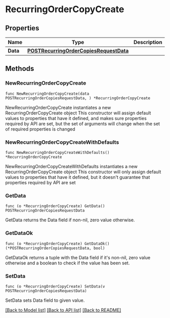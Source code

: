 # RecurringOrderCopyCreate

## Properties

Name | Type | Description | Notes
------------ | ------------- | ------------- | -------------
**Data** | [**POSTRecurringOrderCopiesRequestData**](POSTRecurringOrderCopiesRequestData.md) |  | 

## Methods

### NewRecurringOrderCopyCreate

`func NewRecurringOrderCopyCreate(data POSTRecurringOrderCopiesRequestData, ) *RecurringOrderCopyCreate`

NewRecurringOrderCopyCreate instantiates a new RecurringOrderCopyCreate object
This constructor will assign default values to properties that have it defined,
and makes sure properties required by API are set, but the set of arguments
will change when the set of required properties is changed

### NewRecurringOrderCopyCreateWithDefaults

`func NewRecurringOrderCopyCreateWithDefaults() *RecurringOrderCopyCreate`

NewRecurringOrderCopyCreateWithDefaults instantiates a new RecurringOrderCopyCreate object
This constructor will only assign default values to properties that have it defined,
but it doesn't guarantee that properties required by API are set

### GetData

`func (o *RecurringOrderCopyCreate) GetData() POSTRecurringOrderCopiesRequestData`

GetData returns the Data field if non-nil, zero value otherwise.

### GetDataOk

`func (o *RecurringOrderCopyCreate) GetDataOk() (*POSTRecurringOrderCopiesRequestData, bool)`

GetDataOk returns a tuple with the Data field if it's non-nil, zero value otherwise
and a boolean to check if the value has been set.

### SetData

`func (o *RecurringOrderCopyCreate) SetData(v POSTRecurringOrderCopiesRequestData)`

SetData sets Data field to given value.



[[Back to Model list]](../README.md#documentation-for-models) [[Back to API list]](../README.md#documentation-for-api-endpoints) [[Back to README]](../README.md)


